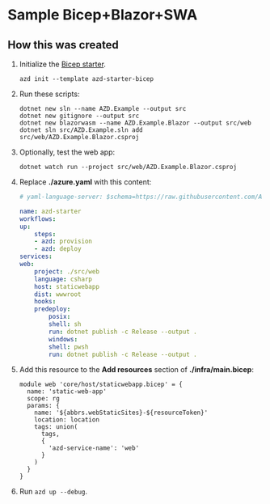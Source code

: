 # Sample Bicep+Blazor+SWA

## How this was created

1. Initialize the [Bicep starter](https://github.com/azure-samples/azd-starter-bicep).

    ```shell
    azd init --template azd-starter-bicep
    ```
 
1. Run these scripts:

    ```shell
    dotnet new sln --name AZD.Example --output src
    dotnet new gitignore --output src
    dotnet new blazorwasm --name AZD.Example.Blazor --output src/web
    dotnet sln src/AZD.Example.sln add src/web/AZD.Example.Blazor.csproj
    ```

1. Optionally, test the web app:

    ```shell
    dotnet watch run --project src/web/AZD.Example.Blazor.csproj
    ```

1. Replace **./azure.yaml** with this content:

    ```yaml
    # yaml-language-server: $schema=https://raw.githubusercontent.com/Azure/azure-dev/main/schemas/v1.0/azure.yaml.json

    name: azd-starter
    workflows:
    up: 
        steps:
        - azd: provision
        - azd: deploy
    services:
    web:
        project: ./src/web
        language: csharp
        host: staticwebapp
        dist: wwwroot
        hooks:
        predeploy:
            posix:
            shell: sh
            run: dotnet publish -c Release --output .
            windows:
            shell: pwsh
            run: dotnet publish -c Release --output .
    ```

1. Add this resource to the **Add resources** section of **./infra/main.bicep**:

    ```bicep
    module web 'core/host/staticwebapp.bicep' = {
      name: 'static-web-app'
      scope: rg
      params: {
        name: '${abbrs.webStaticSites}-${resourceToken}'
        location: location
        tags: union(
          tags,
          {
            'azd-service-name': 'web'
          }
        )
      }
    }
    ```

1. Run `azd up --debug`.